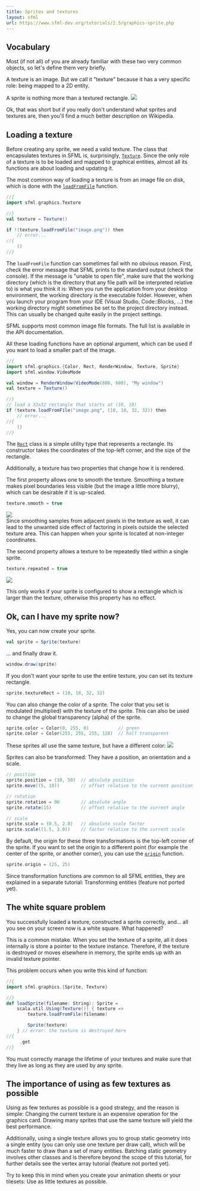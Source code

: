 ```yaml
---
title: Sprites and textures
layout: sfml
url: https://www.sfml-dev.org/tutorials/2.5/graphics-sprite.php
---
```


## Vocabulary

Most (if not all) of you are already familiar with these two very common
objects, so let's define them very briefly.

A texture is an image. But we call it "texture" because it has a very specific
role: being mapped to a 2D entity.

A sprite is nothing more than a textured rectangle.
<img src="https://www.sfml-dev.org/tutorials/2.5/images/graphics-sprites-definition.png"/>

Ok, that was short but if you really don't understand what sprites and textures
are, then you'll find a much better description on Wikipedia.


## Loading a texture

Before creating any sprite, we need a valid texture. The class that encapsulates
textures in SFML is, surprisingly, [`Texture`](sfml.graphics.Texture). Since the
only role of a texture is to be loaded and mapped to graphical entities, almost
all its functions are about loading and updating it.

The most common way of loading a texture is from an image file on disk, which is
done with the [`loadFromFile`](sfml.graphics.Texture.loadFromFile) function.
```scala
//{
import sfml.graphics.Texture

//}
val texture = Texture()

if !(texture.loadFromFile("image.png")) then
    // error...
//{
    ()
//}
```

<div class="warning">
The <code>loadFromFile</code> function can sometimes fail with no obvious
reason. First, check the error message that SFML prints to the standard output
(check the console). If the message is "unable to open file", make sure that the
working directory (which is the directory that any file path will be interpreted
relative to) is what you think it is: When you run the application from your
desktop environment, the working directory is the executable folder. However,
when you launch your program from your IDE (Visual Studio, Code::Blocks, ...)
the working directory might sometimes be set to the project directory instead.
This can usually be changed quite easily in the project settings.
</div>

<!-- TODO: Side functions for Texture -->

SFML supports most common image file formats. The full list is available in the
API documentation.

All these loading functions have an optional argument, which can be used if you
want to load a smaller part of the image.
```scala sc-name:Texture.scala
//{
import sfml.graphics.{Color, Rect, RenderWindow, Texture, Sprite}
import sfml.window.VideoMode

val window = RenderWindow(VideoMode(800, 600), "My window")
val texture = Texture()

//}
// load a 32x32 rectangle that starts at (10, 10)
if !texture.loadFromFile("image.png", (10, 10, 32, 32)) then
    // error...
//{
    ()
//}
```

The [`Rect`](sfml.graphics.Rect) class is a simple utility type that represents
a rectangle. Its constructor takes the coordinates of the top-left corner, and
the size of the rectangle.

<!-- TODO: Update image from pixels -->

Additionally, a texture has two properties that change how it is rendered.

The first property allows one to smooth the texture. Smoothing a texture makes
pixel boundaries less visible (but the image a little more blurry), which can be
desirable if it is up-scaled.
```scala sc-compile-with:Texture.scala sc-name:Texture.scala
texture.smooth = true
```
<img src="https://www.sfml-dev.org/tutorials/2.5/images/graphics-sprites-smooth.png"/>

<div class="warning">
Since smoothing samples from adjacent pixels in the texture as well, it can lead
to the unwanted side effect of factoring in pixels outside the selected texture
area. This can happen when your sprite is located at non-integer coordinates.
</div>

The second property allows a texture to be repeatedly tiled within a single sprite.
```scala sc-compile-with:Texture.scala sc-name:Texture.scala
texture.repeated = true
```
<img src="https://www.sfml-dev.org/tutorials/2.5/images/graphics-sprites-repeated.png"/>

This only works if your sprite is configured to show a rectangle which is larger
than the texture, otherwise this property has no effect.


## Ok, can I have my sprite now?

Yes, you can now create your sprite.
```scala sc-compile-with:Texture.scala sc-name:Texture.scala
val sprite = Sprite(texture)
```

... and finally draw it.
```scala sc-compile-with:Texture.scala sc-name:Texture.scala
window.draw(sprite)
```

If you don't want your sprite to use the entire texture, you can set its texture
rectangle.
```scala sc-compile-with:Texture.scala sc-name:Texture.scala
sprite.textureRect = (10, 10, 32, 32)
```

You can also change the color of a sprite. The color that you set is modulated
(multiplied) with the texture of the sprite. This can also be used to change the
global transparency (alpha) of the sprite.
```scala sc-compile-with:Texture.scala sc-name:Texture.scala
sprite.color = Color(0, 255, 0)           // green
sprite.color = Color(255, 255, 255, 128)  // half transparent
```

These sprites all use the same texture, but have a different color:
<img src="https://www.sfml-dev.org/tutorials/2.5/images/graphics-sprites-color.png"/>

Sprites can also be transformed: They have a position, an orientation and a scale.
```scala sc-compile-with:Texture.scala sc-name:Texture.scala
// position
sprite.position = (10, 50)  // absolute position
sprite.move((5, 10))        // offset relative to the current position

// rotation
sprite.rotation = 90        // absolute angle
sprite.rotate(15)           // offset relative to the current angle

// scale
sprite.scale = (0.5, 2.0)   // absolute scale factor
sprite.scale((1.5, 3.0))    // factor relative to the current scale
```

By default, the origin for these three transformations is the top-left corner of
the sprite. If you want to set the origin to a different point (for example the
center of the sprite, or another corner), you can use the
[`origin`](sfml.graphics.Transformable.origin_=) function.
```scala sc-compile-with:Texture.scala sc-name:Texture.scala
sprite.origin = (25, 25)
```

Since transformation functions are common to all SFML entities, they are
explained in a separate tutorial: Transforming entities (feature not ported
yet).


## The white square problem

You successfully loaded a texture, constructed a sprite correctly, and... all
you see on your screen now is a white square. What happened?

This is a common mistake. When you set the texture of a sprite, all it does
internally is store a pointer to the texture instance. Therefore, if the texture
is destroyed or moves elsewhere in memory, the sprite ends up with an invalid
texture pointer.

This problem occurs when you write this kind of function:
```scala
//{
import sfml.graphics.{Sprite, Texture}

//}
def loadSprite(filename: String): Sprite =
    scala.util.Using(Texture()) { texture =>
        texture.loadFromFile(filename)

        Sprite(texture)
    } // error: the texture is destroyed here
//{
     .get
//}
```

You must correctly manage the lifetime of your textures and make sure that they
live as long as they are used by any sprite.


## The importance of using as few textures as possible

Using as few textures as possible is a good strategy, and the reason is simple:
Changing the current texture is an expensive operation for the graphics card.
Drawing many sprites that use the same texture will yield the best performance.

Additionally, using a single texture allows you to group static geometry into a
single entity (you can only use one texture per draw call), which will be much
faster to draw than a set of many entities. Batching static geometry involves
other classes and is therefore beyond the scope of this tutorial, for further
details see the vertex array tutorial (feature not ported yet).

Try to keep this in mind when you create your animation sheets or your tilesets:
Use as little textures as possible.


<!-- Using sf::Texture with OpenGL code section -->
